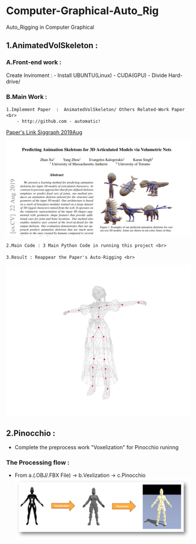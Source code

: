# Computer-Graphical-Auto_Rig
Auto_Rigging in Computer Graphical


## 1.AnimatedVolSkeleton :  

### A.Front-end work : 
Create Inviroment : 
    - Install UBUNTU(Linux)
    - CUDA(GPU)
    - Divide Hard-drive/ 

### B.Main Work : 
    1.Implement Paper  :  AnimatedVolSkeleton/ Others Related-Work Paper <br>
        - http://github.com - automatic!
[Paper's Link Siggraph 2019Aug](https://arxiv.org/pdf/1908.08506.pdf)
        
![Paper](Paper.JPG)

    2.Main Code : 3 Main Python Code in running this project <br>

    3.Result : Reappear the Paper's Auto-Rigging <br>

![image](AVS.jpg)

## 2.Pinocchio :

-  Complete the preprocess work "Voxelization" for Pinocchio runinng <br>

### The Processing flow : 

-  From a.(.OBJ/.FBX File) -> b.Vexlization -> c.Pinocchio
![image](Auto_Rig.png)

